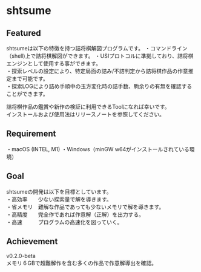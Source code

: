 #  shtsume
##  Featured
shtsumeは以下の特徴を持つ詰将棋解図プログラムです。
・コマンドライン（shell)上で詰将棋解図ができます。
・USIプロトコルに準拠しており、詰将棋エンジンとして使用する事ができます。   
・探索レベルの設定により、特定局面の詰み/不詰判定から詰将棋作品の作意推定まで可能です。  
・探索LOGにより詰め手順中の玉方変化時の詰手数、駒余りの有無を確認することができます。

詰将棋作品の鑑賞や新作の検証に利用できるToolになれば幸いです。   
インストールおよび使用法はリリースノートを参照してください。  

##  Requirement  
・macOS (INTEL, M1)
・Windows（minGW w64がインストールされている環境）

##  Goal
shtsumeの開発は以下を目標としています。  
・高効率　　少ない探索量で解を導きます。    
・省メモリ　難解な作品であっても少ないメモリで解を導きます。  
・高精度　　完全作であれば作意解（正解）を出力する。  
・高速　　　プログラムの高速化を図っていく。 

##  Achievement 
v0.2.0-beta  
メモリ６GBで超難解作を含む多くの作品で作意解導出を確認。




